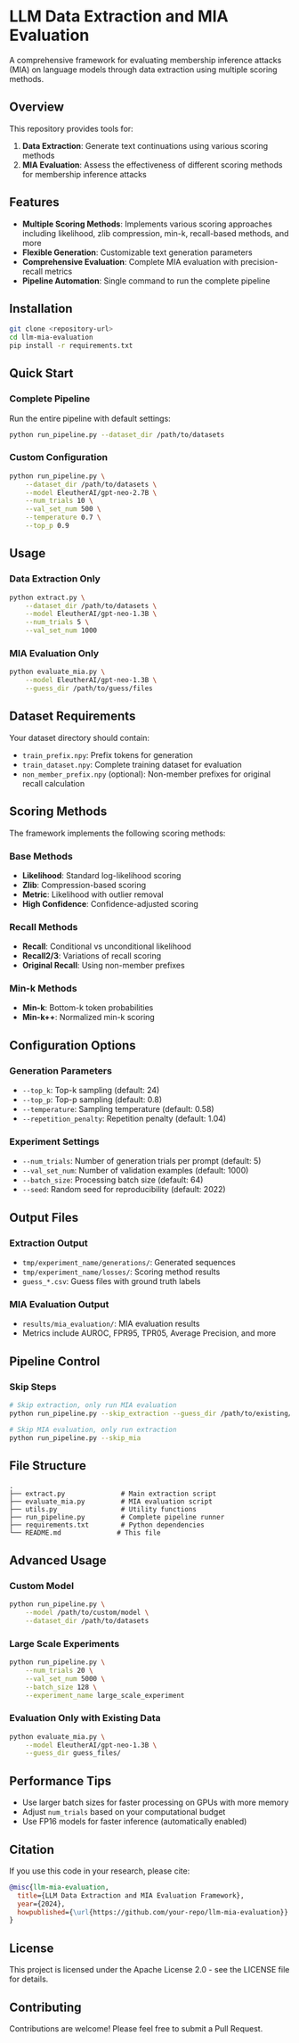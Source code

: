 # LLM Data Extraction and MIA Evaluation

A comprehensive framework for evaluating membership inference attacks (MIA) on language models through data extraction using multiple scoring methods.

## Overview

This repository provides tools for:

1. **Data Extraction**: Generate text continuations using various scoring methods
2. **MIA Evaluation**: Assess the effectiveness of different scoring methods for membership inference attacks

## Features

- **Multiple Scoring Methods**: Implements various scoring approaches including likelihood, zlib compression, min-k, recall-based methods, and more
- **Flexible Generation**: Customizable text generation parameters
- **Comprehensive Evaluation**: Complete MIA evaluation with precision-recall metrics
- **Pipeline Automation**: Single command to run the complete pipeline

## Installation

```bash
git clone <repository-url>
cd llm-mia-evaluation
pip install -r requirements.txt
```

## Quick Start

### Complete Pipeline

Run the entire pipeline with default settings:

```bash
python run_pipeline.py --dataset_dir /path/to/datasets
```

### Custom Configuration

```bash
python run_pipeline.py \
    --dataset_dir /path/to/datasets \
    --model EleutherAI/gpt-neo-2.7B \
    --num_trials 10 \
    --val_set_num 500 \
    --temperature 0.7 \
    --top_p 0.9
```

## Usage

### Data Extraction Only

```bash
python extract.py \
    --dataset_dir /path/to/datasets \
    --model EleutherAI/gpt-neo-1.3B \
    --num_trials 5 \
    --val_set_num 1000
```

### MIA Evaluation Only

```bash
python evaluate_mia.py \
    --model EleutherAI/gpt-neo-1.3B \
    --guess_dir /path/to/guess/files
```

## Dataset Requirements

Your dataset directory should contain:

- `train_prefix.npy`: Prefix tokens for generation
- `train_dataset.npy`: Complete training dataset for evaluation
- `non_member_prefix.npy` (optional): Non-member prefixes for original recall calculation

## Scoring Methods

The framework implements the following scoring methods:

### Base Methods
- **Likelihood**: Standard log-likelihood scoring
- **Zlib**: Compression-based scoring
- **Metric**: Likelihood with outlier removal
- **High Confidence**: Confidence-adjusted scoring

### Recall Methods
- **Recall**: Conditional vs unconditional likelihood
- **Recall2/3**: Variations of recall scoring
- **Original Recall**: Using non-member prefixes

### Min-k Methods
- **Min-k**: Bottom-k token probabilities
- **Min-k++**: Normalized min-k scoring

## Configuration Options

### Generation Parameters

- `--top_k`: Top-k sampling (default: 24)
- `--top_p`: Top-p sampling (default: 0.8)
- `--temperature`: Sampling temperature (default: 0.58)
- `--repetition_penalty`: Repetition penalty (default: 1.04)

### Experiment Settings

- `--num_trials`: Number of generation trials per prompt (default: 5)
- `--val_set_num`: Number of validation examples (default: 1000)
- `--batch_size`: Processing batch size (default: 64)
- `--seed`: Random seed for reproducibility (default: 2022)

## Output Files

### Extraction Output
- `tmp/experiment_name/generations/`: Generated sequences
- `tmp/experiment_name/losses/`: Scoring method results
- `guess_*.csv`: Guess files with ground truth labels

### MIA Evaluation Output
- `results/mia_evaluation/`: MIA evaluation results
- Metrics include AUROC, FPR95, TPR05, Average Precision, and more

## Pipeline Control

### Skip Steps

```bash
# Skip extraction, only run MIA evaluation
python run_pipeline.py --skip_extraction --guess_dir /path/to/existing/guesses

# Skip MIA evaluation, only run extraction
python run_pipeline.py --skip_mia
```

## File Structure

```
.
├── extract.py              # Main extraction script
├── evaluate_mia.py         # MIA evaluation script
├── utils.py                # Utility functions
├── run_pipeline.py         # Complete pipeline runner
├── requirements.txt        # Python dependencies
└── README.md              # This file
```

## Advanced Usage

### Custom Model

```bash
python run_pipeline.py \
    --model /path/to/custom/model \
    --dataset_dir /path/to/datasets
```

### Large Scale Experiments

```bash
python run_pipeline.py \
    --num_trials 20 \
    --val_set_num 5000 \
    --batch_size 128 \
    --experiment_name large_scale_experiment
```

### Evaluation Only with Existing Data

```bash
python evaluate_mia.py \
    --model EleutherAI/gpt-neo-1.3B \
    --guess_dir guess_files/
```

## Performance Tips

- Use larger batch sizes for faster processing on GPUs with more memory
- Adjust `num_trials` based on your computational budget
- Use FP16 models for faster inference (automatically enabled)

## Citation

If you use this code in your research, please cite:

```bibtex
@misc{llm-mia-evaluation,
  title={LLM Data Extraction and MIA Evaluation Framework},
  year={2024},
  howpublished={\url{https://github.com/your-repo/llm-mia-evaluation}}
}
```

## License

This project is licensed under the Apache License 2.0 - see the LICENSE file for details.

## Contributing

Contributions are welcome! Please feel free to submit a Pull Request.
